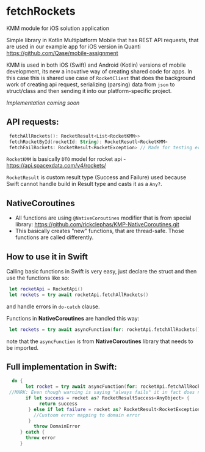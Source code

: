 # fetchRockets
KMM module for iOS solution application

Simple library in Kotlin Multiplatform Mobile that has REST API requests,
that are used in our example app for iOS version in Quanti 
https://github.com/Qase/mobile-assignment

KMM is used in both iOS (Swift) and Android (Kotlin) versions of mobile development, its new a inovative way of creating shared code for apps.
In this case this is shared use case of `RocketClient` that does the background work of creating api request, serializing (parsing) data from `json` to struct/class and then sending
 it into our platform-specific project. 
 
_Implementation coming soon_

## API requests: 
```Kotlin 
 fetchAllRockets(): RocketResult<List<RocketKMM>>
 fetchRocketById(rocketId: String): RocketResutl<RocketKMM>
 fetchFailRockets: RocketResult<RocketException> // Made for testing error handling
```

`RocketKMM` is basically `DTO` model for rocket api - https://api.spacexdata.com/v4/rockets/

`RocketResult` is custom result type (Success and Failure) used because Swift cannot handle build in Result type and casts it as a `Any?`.

## NativeCoroutines
 - All functions are using `@NativeCoroutines` modifier that is from special library:
https://github.com/rickclephas/KMP-NativeCoroutines.git
 - This basically creates "new" functions, that are thread-safe. Those functions are called differently.

## How to use it in Swift
Calling basic functions in Swift is very easy, just declare the struct and then use the functions like so:
```Swift 
 let rocketApi = RocketApi()
 let rockets = try await rocketApi.fetchAllRockets()
```
  and handle errors in `do-catch` clause.

Functions in **NativeCoroutines** are handled this way:
```Swift 
 let rockets = try await asyncFunction(for: rocketApi.fetchAllRockets())
```
  note that the `asyncFunction` is from **NativeCoroutines** library that needs to be imported.

## Full implementation in Swift:
```Swift 
  do {
       let rocket = try await asyncFunction(for: rocketApi.fetchAllRockets())
 //MARK: Even though warning is saying "always fails" it in fact does not fail at all. Swift is confused about KMM. - Ignore this warrning
       if let success = rocket as? RocketResultSuccess<AnyObject> {
            return success
        } else if let failure = rocket as? RocketResult<RocketException> {
          //Custoom error mapping to domain error
        }
          throw DomainError
     } catch {
       throw error
     }
```

